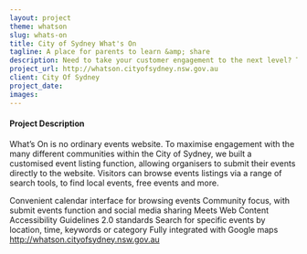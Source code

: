 ```yaml
---
layout: project
theme: whatson
slug: whats-on
title: City of Sydney What's On
tagline: A place for parents to learn &amp; share
description: Need to take your customer engagement to the next level? Take a look at how Huggies is dominating the pregnancy and parenting category by building a site with over 42,000 pages of content, plus lots of interactive tools and member features for over 600,000 members.
project_url: http://whatson.cityofsydney.nsw.gov.au
client: City Of Sydney
project_date:
images:
---
```



#### Project Description

What’s On is no ordinary events website. To maximise engagement with the many different communities within the City of Sydney, we built a customised event listing function, allowing organisers to submit their events directly to the website. Visitors can browse events listings via a range of search tools, to find local events, free events and more.

Convenient calendar interface for browsing events
Community focus, with submit events function and social media sharing
Meets Web Content Accessibility Guidelines 2.0 standards
Search for specific events by location, time, keywords or category
Fully integrated with Google maps
http://whatson.cityofsydney.nsw.gov.au
